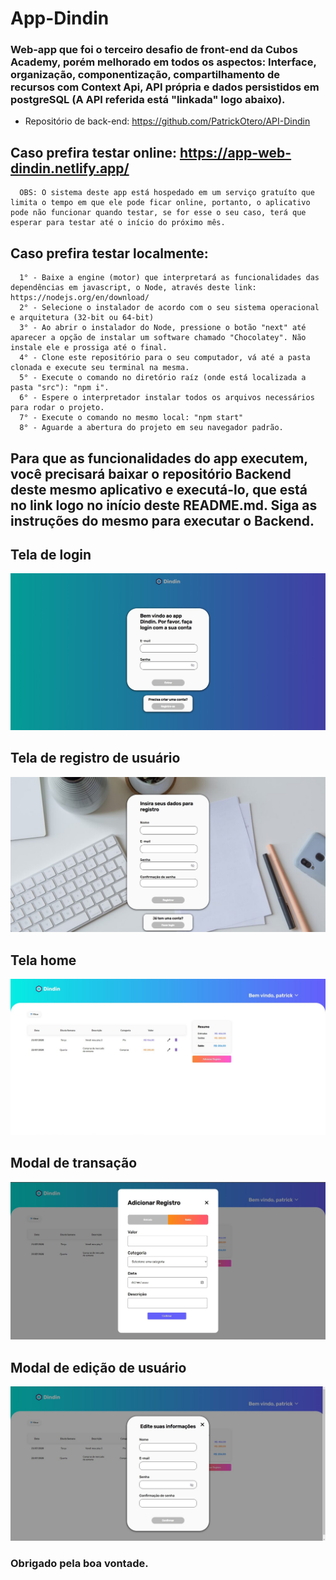 # App-Dindin
### Web-app que foi o terceiro desafio de front-end da Cubos Academy, porém melhorado em todos os aspectos: Interface, organização, componentização, compartilhamento de recursos com Context Api, API própria e dados persistidos em postgreSQL (A API referida está "linkada" logo abaixo).

- Repositório de back-end: https://github.com/PatrickOtero/API-Dindin

 ## Caso prefira testar online: https://app-web-dindin.netlify.app/
      OBS: O sistema deste app está hospedado em um serviço gratuíto que limita o tempo em que ele pode ficar online, portanto, o aplicativo pode não funcionar quando testar, se for esse o seu caso, terá que esperar para testar até o início do próximo mês.

 ## Caso prefira testar localmente:
      1° - Baixe a engine (motor) que interpretará as funcionalidades das dependências em javascript, o Node, através deste link: https://nodejs.org/en/download/
      2° - Selecione o instalador de acordo com o seu sistema operacional e arquitetura (32-bit ou 64-bit)
      3° - Ao abrir o instalador do Node, pressione o botão "next" até aparecer a opção de instalar um software chamado "Chocolatey". Não instale ele e prossiga até o final.
      4° - Clone este repositório para o seu computador, vá até a pasta clonada e execute seu terminal na mesma.
      5° - Execute o comando no diretório raíz (onde está localizada a pasta "src"): "npm i".
      6° - Espere o interpretador instalar todos os arquivos necessários para rodar o projeto.
      7° - Execute o comando no mesmo local: "npm start"
      8° - Aguarde a abertura do projeto em seu navegador padrão.
      
## Para que as funcionalidades do app executem, você precisará baixar o repositório Backend deste mesmo aplicativo e executá-lo, que está no link logo no início deste README.md. Siga as instruções do mesmo para executar o Backend.

## Tela de login
<img src="./mdAssets/dindinLogin.jpg">

## Tela de registro de usuário
<img src="./mdAssets/dindinRegistro.jpg">

## Tela home
<img src="./mdAssets/dindinHome.jpg">

## Modal de transação
<img src="./mdAssets/dindinModalRegistro.jpg">

## Modal de edição de usuário
<img src="./mdAssets/dindinModalDeUsuario.jpg">

### Obrigado pela boa vontade.
